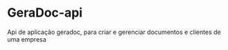 # GeraDoc-api
Api de aplicação geradoc, para criar e gerenciar documentos e clientes de uma empresa
